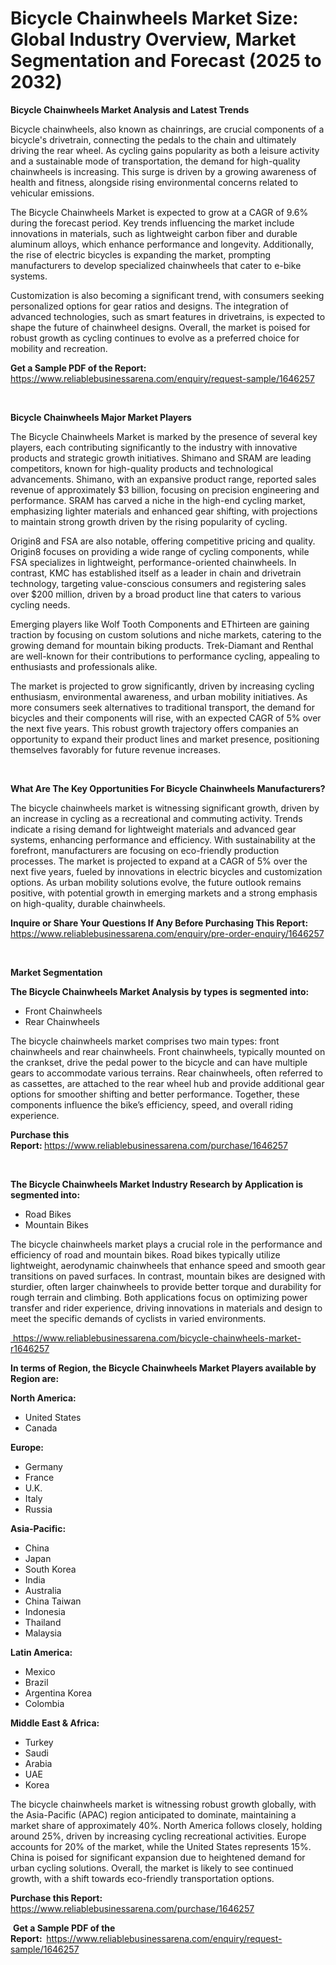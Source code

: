 <p><h1>Bicycle Chainwheels Market Size: Global Industry Overview, Market Segmentation and Forecast (2025 to 2032)</h1></p><p><strong>Bicycle Chainwheels Market Analysis and Latest Trends</strong></p>
<p><p>Bicycle chainwheels, also known as chainrings, are crucial components of a bicycle's drivetrain, connecting the pedals to the chain and ultimately driving the rear wheel. As cycling gains popularity as both a leisure activity and a sustainable mode of transportation, the demand for high-quality chainwheels is increasing. This surge is driven by a growing awareness of health and fitness, alongside rising environmental concerns related to vehicular emissions.</p><p>The Bicycle Chainwheels Market is expected to grow at a CAGR of 9.6% during the forecast period. Key trends influencing the market include innovations in materials, such as lightweight carbon fiber and durable aluminum alloys, which enhance performance and longevity. Additionally, the rise of electric bicycles is expanding the market, prompting manufacturers to develop specialized chainwheels that cater to e-bike systems.</p><p>Customization is also becoming a significant trend, with consumers seeking personalized options for gear ratios and designs. The integration of advanced technologies, such as smart features in drivetrains, is expected to shape the future of chainwheel designs. Overall, the market is poised for robust growth as cycling continues to evolve as a preferred choice for mobility and recreation.</p></p>
<p><strong>Get a Sample PDF of the Report:&nbsp;</strong> <a href="https://www.reliablebusinessarena.com/enquiry/request-sample/1646257?utm_campaign=3565&utm_medium=2&utm_source=Github&utm_content=ia&utm_term=16042025&utm_id=bicycle-chainwheels">https://www.reliablebusinessarena.com/enquiry/request-sample/1646257</a></p>
<p>&nbsp;</p>
<p><strong>Bicycle Chainwheels Major Market Players</strong></p>
<p><p>The Bicycle Chainwheels Market is marked by the presence of several key players, each contributing significantly to the industry with innovative products and strategic growth initiatives. Shimano and SRAM are leading competitors, known for high-quality products and technological advancements. Shimano, with an expansive product range, reported sales revenue of approximately $3 billion, focusing on precision engineering and performance. SRAM has carved a niche in the high-end cycling market, emphasizing lighter materials and enhanced gear shifting, with projections to maintain strong growth driven by the rising popularity of cycling.</p><p>Origin8 and FSA are also notable, offering competitive pricing and quality. Origin8 focuses on providing a wide range of cycling components, while FSA specializes in lightweight, performance-oriented chainwheels. In contrast, KMC has established itself as a leader in chain and drivetrain technology, targeting value-conscious consumers and registering sales over $200 million, driven by a broad product line that caters to various cycling needs.</p><p>Emerging players like Wolf Tooth Components and EThirteen are gaining traction by focusing on custom solutions and niche markets, catering to the growing demand for mountain biking products. Trek-Diamant and Renthal are well-known for their contributions to performance cycling, appealing to enthusiasts and professionals alike.</p><p>The market is projected to grow significantly, driven by increasing cycling enthusiasm, environmental awareness, and urban mobility initiatives. As more consumers seek alternatives to traditional transport, the demand for bicycles and their components will rise, with an expected CAGR of 5% over the next five years. This robust growth trajectory offers companies an opportunity to expand their product lines and market presence, positioning themselves favorably for future revenue increases.</p></p>
<p>&nbsp;</p>
<p><strong>What Are The Key Opportunities For Bicycle Chainwheels Manufacturers?</strong></p>
<p><p>The bicycle chainwheels market is witnessing significant growth, driven by an increase in cycling as a recreational and commuting activity. Trends indicate a rising demand for lightweight materials and advanced gear systems, enhancing performance and efficiency. With sustainability at the forefront, manufacturers are focusing on eco-friendly production processes. The market is projected to expand at a CAGR of 5% over the next five years, fueled by innovations in electric bicycles and customization options. As urban mobility solutions evolve, the future outlook remains positive, with potential growth in emerging markets and a strong emphasis on high-quality, durable chainwheels.</p></p>
<p><strong>Inquire or Share Your Questions If Any Before Purchasing This Report:</strong> <a href="https://www.reliablebusinessarena.com/enquiry/pre-order-enquiry/1646257?utm_campaign=3565&utm_medium=2&utm_source=Github&utm_content=ia&utm_term=16042025&utm_id=bicycle-chainwheels">https://www.reliablebusinessarena.com/enquiry/pre-order-enquiry/1646257</a></p>
<p>&nbsp;</p>
<p><strong>Market Segmentation</strong></p>
<p><strong>The Bicycle Chainwheels Market Analysis by types is segmented into:</strong></p>
<p><ul><li>Front Chainwheels</li><li>Rear Chainwheels</li></ul></p>
<p><p>The bicycle chainwheels market comprises two main types: front chainwheels and rear chainwheels. Front chainwheels, typically mounted on the crankset, drive the pedal power to the bicycle and can have multiple gears to accommodate various terrains. Rear chainwheels, often referred to as cassettes, are attached to the rear wheel hub and provide additional gear options for smoother shifting and better performance. Together, these components influence the bike’s efficiency, speed, and overall riding experience.</p></p>
<p><strong>Purchase this Report:&nbsp;</strong><a href="https://www.reliablebusinessarena.com/purchase/1646257?utm_campaign=3565&utm_medium=2&utm_source=Github&utm_content=ia&utm_term=16042025&utm_id=bicycle-chainwheels">https://www.reliablebusinessarena.com/purchase/1646257</a></p>
<p>&nbsp;</p>
<p><strong>The Bicycle Chainwheels Market Industry Research by Application is segmented into:</strong></p>
<p><ul><li>Road Bikes</li><li>Mountain Bikes</li></ul></p>
<p><p>The bicycle chainwheels market plays a crucial role in the performance and efficiency of road and mountain bikes. Road bikes typically utilize lightweight, aerodynamic chainwheels that enhance speed and smooth gear transitions on paved surfaces. In contrast, mountain bikes are designed with sturdier, often larger chainwheels to provide better torque and durability for rough terrain and climbing. Both applications focus on optimizing power transfer and rider experience, driving innovations in materials and design to meet the specific demands of cyclists in varied environments.</p></p>
<p><a href="https://www.reliablebusinessarena.com/bicycle-chainwheels-market-r1646257?utm_campaign=3565&utm_medium=2&utm_source=Github&utm_content=ia&utm_term=16042025&utm_id=bicycle-chainwheels">&nbsp;https://www.reliablebusinessarena.com/bicycle-chainwheels-market-r1646257</a></p>
<p><strong>In terms of Region, the Bicycle Chainwheels Market Players available by Region are:</strong></p>
<p>
    <p> <strong> North America: </strong>
        <ul>
            <li>United States</li>
            <li>Canada</li>
        </ul>
        </p> 
    <p> <strong> Europe: </strong>
        <ul>
            <li>Germany</li>
            <li>France</li>
            <li>U.K.</li>
            <li>Italy</li>
            <li>Russia</li>
        </ul>
        </p> 
    <p> <strong> Asia-Pacific: </strong>
        <ul>
            <li>China</li>
            <li>Japan</li>
            <li>South Korea</li>
            <li>India</li>
            <li>Australia</li>
            <li>China Taiwan</li>
            <li>Indonesia</li>
            <li>Thailand</li>
            <li>Malaysia</li>
        </ul>
        </p> 
    <p> <strong> Latin America: </strong>
        <ul>
            <li>Mexico</li>
            <li>Brazil</li>
            <li>Argentina Korea</li>
            <li>Colombia</li>
        </ul>
        </p> 
    <p> <strong> Middle East & Africa: </strong>
        <ul>
            <li>Turkey</li>
            <li>Saudi</li>
            <li>Arabia</li>
            <li>UAE</li>
            <li>Korea</li>
        </ul>
    </p>
    </p>
<p><p>The bicycle chainwheels market is witnessing robust growth globally, with the Asia-Pacific (APAC) region anticipated to dominate, maintaining a market share of approximately 40%. North America follows closely, holding around 25%, driven by increasing cycling recreational activities. Europe accounts for 20% of the market, while the United States represents 15%. China is poised for significant expansion due to heightened demand for urban cycling solutions. Overall, the market is likely to see continued growth, with a shift towards eco-friendly transportation options.</p></p>
<p><strong>Purchase this Report: </strong><a href="https://www.reliablebusinessarena.com/purchase/1646257?utm_campaign=3565&utm_medium=2&utm_source=Github&utm_content=ia&utm_term=16042025&utm_id=bicycle-chainwheels">https://www.reliablebusinessarena.com/purchase/1646257</a></p>
<p>&nbsp;<strong>Get a Sample PDF of the Report:&nbsp;&nbsp;</strong><a href="https://www.reliablebusinessarena.com/enquiry/request-sample/1646257?utm_campaign=3565&utm_medium=2&utm_source=Github&utm_content=ia&utm_term=16042025&utm_id=bicycle-chainwheels">https://www.reliablebusinessarena.com/enquiry/request-sample/1646257</a></p>
<p><strong></strong></p>
<p><p></p><p></p><p></p></p>